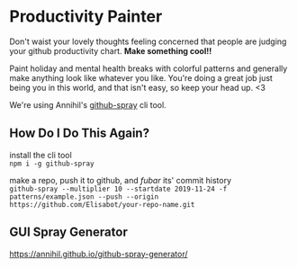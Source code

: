 # Productivity Painter
Don't waist your lovely thoughts feeling concerned that people are judging your github productivity chart. **Make something cool!!**

Paint holiday and mental health breaks with colorful patterns and generally make anything look like whatever you like. You're doing a great job just being you in this world, and that isn't easy, so keep your head up. <3

We're using Annihil's [github-spray](https://github.com/Annihil/github-spray) cli tool.

## How Do I Do This Again?
install the cli tool <br>
`npm i -g github-spray`

make a repo, push it to github, and *fubar* its' commit history <br>
`github-spray --multiplier 10 --startdate 2019-11-24 -f patterns/example.json --push --origin https://github.com/Elisabot/your-repo-name.git`

## GUI Spray Generator
https://annihil.github.io/github-spray-generator/
